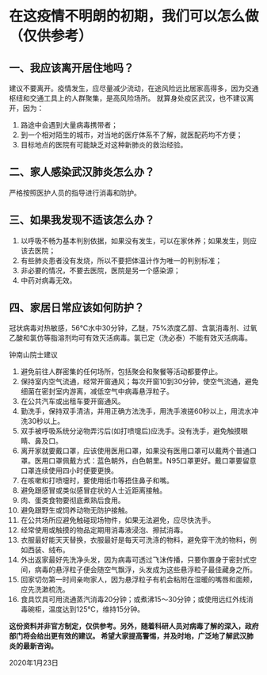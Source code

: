 # 在这疫情不明朗的初期，我们可以怎么做（仅供参考）

## 一、我应该离开居住地吗？
建议不要离开。疫情发生，应尽量减少流动，在途风险远比居家高得多，因为交通枢纽和交通工具上的人群聚集，是高风险场所。
就算身处疫区武汉，也不建议离开，因为：
1. 路途中会遇到大量病毒携带者；
2. 到一个相对陌生的城市，对当地的医疗体系不了解，就医配药均不方便；
3. 目标地点的医院有可能缺乏对这种新肺炎的救治经验。


## 二、家人感染武汉肺炎怎么办？
严格按照医护人员的指导进行消毒和防护。


## 三、如果我发现不适该怎么办？
1. 以呼吸不畅为基本判别依据，如果没有发生，可以在家休养；如果发生，则应该去医院；
2. 有些肺炎患者没有发烧，所以不要把体温计作为唯一的判别标准；
3. 非必要的情况，不要去医院，医院是另一个感染源；
4. 中药对病毒无效。


## 四、家居日常应该如何防护？

冠状病毒对热敏感，56℃水中30分钟，乙醚，75%浓度乙醇、含氯消毒剂、过氧乙酸和氯仿等脂溶剂均可有效灭活病毒。氯已定（洗必泰）不能有效灭活病毒。

钟南山院士建议

1. 避免前往人群密集的任何场所，包括聚会和聚餐等活动都要停止。
2. 保持室内空气流通，经常开窗通风；每次开窗10到30分钟，使空气流通，避免细菌在密封室内游离，减低空气中病毒悬浮粒子。
3. 在公共汽车或出租车要开窗通风。
4. 勤洗手，保持双手清洁，并用正确方法洗手，用洗手液搓60秒以上，用流水冲洗30秒以上。
5. 双手被呼吸系统分泌物弄污后(如打喷嚏后)应洗手。没有洗手，避免触摸眼睛、鼻及口。
6. 离开家就要戴口罩，应该使用医用口罩，如果没有医用口罩可以戴两个普通口罩。医用口罩佩戴方式：蓝色朝外，白色朝里。N95口罩更好。戴口罩要留意口罩连续使用四小时便要更换。
7. 在咳嗽和打喷嚏时，要使用纸巾等捂住鼻子和嘴。
8. 避免跟感冒或类似感冒症状的人士近距离接触。
9. 肉、蛋类食物要彻底煮熟后食用。
10. 避免跟野生或饲养动物无防护接触。
11. 在公共场所应避免触碰现场物件，如果无法避免，应尽快洗手。
12. 经常使用或触摸的物品定期用消毒液浸泡、擦拭消毒。
13. 衣服最好能天天替换，衣服最好是每天可洗涤的物料，避免穿干洗的物料，例如西装、绒布。
14. 外出返家最好先洗净头发，因为病毒可透过飞沫传播，只要你置身于密封式空间，病毒的悬浮粒子便会随空气飘浮，头发成为这些悬浮粒子最佳藏身之所。
15. 回家切勿第一时间亲吻家人，因为悬浮粒子有机会粘附在湿暖的嘴唇和面颊，应先洗漱梳洗。
16. 食具饮具可用流通蒸汽消毒20分钟；或煮沸15～30分钟；或使用远红外线消毒碗柜，温度达到125℃，维持15分钟。

**这份资料并非官方制定，仅供参考。另外，随着科研人员对病毒了解的深入，政府部门将会给出更有效的建议。
希望大家提高警惕，并及时地，广泛地了解武汉肺炎的最新咨询。**

2020年1月23日
